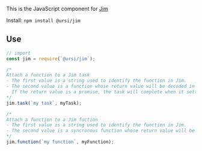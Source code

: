 This is the JavaScript component for [Jim](https://github.com/ursi/jim)

Install: `npm install @ursi/jim`

## Use

```javascript
// import
const jim = require(`@ursi/jim`);

/*
Attach a function to a Jim task
- The first value is a string used to identify the function in Jim.
- The second value is a function whose return value will be decoded in Jim.
  If the return value is a promise, the task will complete when it settles.
*/
jim.task(`my task`, myTask);

/*
Attach a function to a Jim fuction
- The first value is a string used to identify the function in Jim.
- The second value is a syncronous function whose return value will be decoded in Jim.
*/
jim.function(`my function`, myFunction);
```
